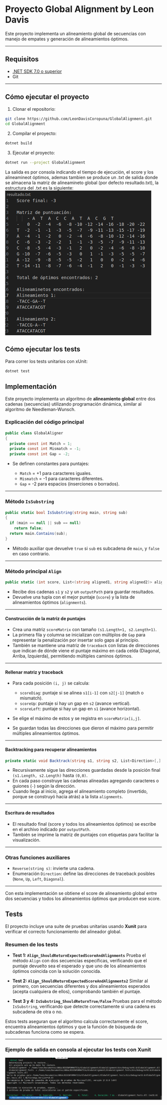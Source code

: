 # Proyecto Global Alignment by Leon Davis

Este proyecto implementa un alineamiento global de secuencias con manejo de empates y generación de alineamientos óptimos.

---

## Requisitos

- [.NET SDK 7.0 o superior](https://dotnet.microsoft.com/download)
- Git

---

## Cómo ejecutar el proyecto

1. Clonar el repositorio:

```bash
git clone https://github.com/LeonDavisCoropuna/GlobalAlignment.git
cd GlobalAlignment
````

2. Compilar el proyecto:

```bash
dotnet build
```

3. Ejecutar el proyecto:

```bash
dotnet run --project GlobalAlignment
```

La salida es por consola indicando el tiempo de ejecución, el score y los alineamineot óptimos, ademas tambien se produce un .txt de salida donde se almacena la matriz de alineamineto global (por defecto resultado.txt), la estructura del .txt es la siguiente:
![Imagen mostrando salida en consola con tests pasados](/images/output-result.png)

## Cómo ejecutar los tests

Para correr los tests unitarios con xUnit:

```bash
dotnet test
```

## Implementación

Este proyecto implementa un algoritmo de **alineamiento global** entre dos cadenas (secuencias) utilizando programación dinámica, similar al algoritmo de Needleman-Wunsch.

### Explicación del código principal

```csharp
public class GlobalAligner
{
  private const int Match = 1;
  private const int Mismatch = -1;
  private const int Gap = -2;
```

* Se definen constantes para puntajes:

  * `Match` = +1 para caracteres iguales.
  * `Mismatch` = -1 para caracteres diferentes.
  * `Gap` = -2 para espacios (inserciones o borrados).

---

### Método `IsSubstring`

```csharp
public static bool IsSubstring(string main, string sub)
{
  if (main == null || sub == null)
    return false;
  return main.Contains(sub);
}
```

* Método auxiliar que devuelve `true` si `sub` es subcadena de `main`, y `false` en caso contrario.

---

### Método principal `Align`

```csharp
public static (int score, List<(string aligned1, string aligned2)> alignments) Align(string s1, string s2, string outputPath)
```

* Recibe dos cadenas `s1` y `s2` y un `outputPath` para guardar resultados.
* Devuelve una tupla con el mejor puntaje (`score`) y la lista de alineamientos óptimos (`alignments`).

---

#### Construcción de la matriz de puntajes

* Crea una matriz `scoreMatrix` con tamaño `(s1.Length+1, s2.Length+1)`.
* La primera fila y columna se inicializan con múltiplos de `Gap` para representar la penalización por insertar solo gaps al principio.
* También se mantiene una matriz de `traceback` con listas de direcciones que indican de dónde viene el puntaje máximo en cada celda (Diagonal, Arriba, Izquierda), permitiendo múltiples caminos óptimos.

---

#### Rellenar matriz y traceback

* Para cada posición `(i, j)` se calcula:

  * `scoreDiag`: puntaje si se alinea `s1[i-1]` con `s2[j-1]` (match o mismatch).
  * `scoreUp`: puntaje si hay un gap en `s2` (avance vertical).
  * `scoreLeft`: puntaje si hay un gap en `s1` (avance horizontal).

* Se elige el máximo de estos y se registra en `scoreMatrix[i,j]`.

* Se guardan todas las direcciones que dieron el máximo para permitir múltiples alineamientos óptimos.

---

#### Backtracking para recuperar alineamientos

```csharp
private static void Backtrack(string s1, string s2, List<Direction>[,] traceback, int i, int j, string aligned1, string aligned2, List<(string, string)> alignments)
```

* Recursivamente sigue las direcciones guardadas desde la posición final `(s1.Length, s2.Length)` hasta `(0,0)`.
* En cada paso construye las cadenas alineadas agregando caracteres o guiones (`-`) según la dirección.
* Cuando llega al inicio, agrega el alineamiento completo (invertido, porque se construyó hacia atrás) a la lista `alignments`.

---

#### Escritura de resultados

* El resultado final (score y todos los alineamientos óptimos) se escribe en el archivo indicado por `outputPath`.
* También se imprime la matriz de puntajes con etiquetas para facilitar la visualización.

---

### Otras funciones auxiliares

* `Reverse(string s)`: invierte una cadena.
* Enumeración `Direction`: define las direcciones de traceback posibles (`None`, `Up`, `Left`, `Diagonal`).

---

Con esta implementación se obtiene el score de alineamiento global entre dos secuencias y todos los alineamientos óptimos que producen ese score.

## Tests

El proyecto incluye una suite de pruebas unitarias usando **Xunit** para verificar el correcto funcionamiento del alineador global.

### Resumen de los tests

* **Test 1: `Align_ShouldReturnExpectedScoreAndAlignments`**
  Prueba el método `Align` con dos secuencias específicas, verificando que el puntaje devuelto sea el esperado y que uno de los alineamientos óptimos coincida con la solución conocida.

* **Test 2: `Align_ShouldReturnExpectedScoreAndAlignments2`**
  Similar al primero, con secuencias diferentes y dos alineamientos esperados (acepta cualquiera de ellos), comprobando también el puntaje.

* **Test 3 y 4: `IsSubstring_ShouldReturnTrue/False`**
  Pruebas para el método `IsSubstring`, verificando que detecte correctamente si una cadena es subcadena de otra o no.

Estos tests aseguran que el algoritmo calcula correctamente el score, encuentra alineamientos óptimos y que la función de búsqueda de subcadenas funciona como se espera.

---

### Ejemplo de salida en consola al ejecutar los tests con Xunit

![Imagen mostrando salida en consola con tests pasados](/images/output-test.png)